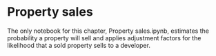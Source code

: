 # Property sales

The only notebook for this chapter, Property sales.ipynb, estimates the probability a property will sell and applies adjustment factors for the likelihood that a sold property sells to a developer.